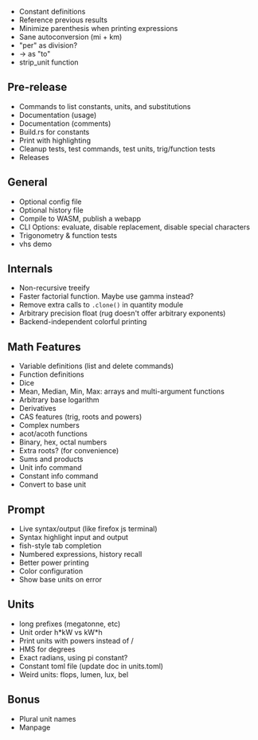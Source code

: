  - Constant definitions
 - Reference previous results
 - Minimize parenthesis when printing expressions
 - Sane autoconversion (mi + km)
 - "per" as division?
 - -> as "to"
 - strip_unit function


## Pre-release
 - Commands to list constants, units, and substitutions
 - Documentation (usage)
 - Documentation (comments)
 - Build.rs for constants
 - Print with highlighting
 - Cleanup tests, test commands, test units, trig/function tests
 - Releases


## General
 - Optional config file
 - Optional history file
 - Compile to WASM, publish a webapp
 - CLI Options: evaluate, disable replacement, disable special characters
 - Trigonometry & function tests
 - vhs demo


## Internals
 - Non-recursive treeify
 - Faster factorial function. Maybe use gamma instead?
 - Remove extra calls to `.clone()` in quantity module
 - Arbitrary precision float (rug doesn't offer arbitrary exponents)
 - Backend-independent colorful printing

## Math Features
 - Variable definitions (list and delete commands)
 - Function definitions
 - Dice
 - Mean, Median, Min, Max: arrays and multi-argument functions
 - Arbitrary base logarithm
 - Derivatives
 - CAS features (trig, roots and powers)
 - Complex numbers
 - acot/acoth functions
 - Binary, hex, octal numbers
 - Extra roots? (for convenience)
 - Sums and products
 - Unit info command
 - Constant info command
 - Convert to base unit

## Prompt
 - Live syntax/output (like firefox js terminal)
 - Syntax highlight input and output
 - fish-style tab completion
 - Numbered expressions, history recall
 - Better power printing
 - Color configuration
 - Show base units on error

## Units
 - long prefixes (megatonne, etc)
 - Unit order h\*kW vs kW\*h
 - Print units with powers instead of /
 - HMS for degrees
 - Exact radians, using pi constant?
 - Constant toml file (update doc in units.toml)
 - Weird units: flops, lumen, lux, bel

## Bonus
 - Plural unit names
 - Manpage